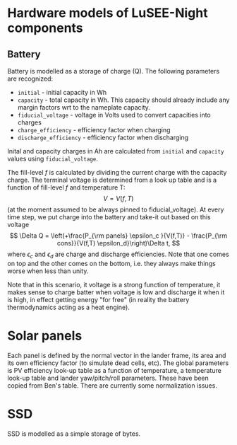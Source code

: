 # Hardware models of LuSEE-Night components

## Battery

Battery is modelled as a storage of charge (Q). The following parameters are recognized:
 * `initial` - initial capacity in Wh
 * `capacity` - total capacity in Wh. This capacity should already include any margin factors wrt to the nameplate capacity.
 * `fiducial_voltage` - voltage in Volts used to convert capacities into charges 
 * `charge_efficiency` - efficiency factor when charging
 * `discharge_efficiency` - efficiency factor when discharging

Inital and capacity charges in Ah are calculated from `initial` and `capacity` values using `fiducial_voltage`. 

The fill-level $f$ is calculated by dividing the current charge with the capacity charge. The terminal voltage is determined from a look up table and is a function of fill-level $f$ and temperature T:
$$
V = V(f,T)
$$
(at the moment assumed to be always pinned to fiducial_voltage).
At every time step, we put charge into the battery and take-it out based on this voltage
$$
\Delta Q = \left(+\frac{P_{\rm panels} \epsilon_c }{V(f,T)} - \frac{P_{\rm cons}}{V(f,T) \epsilon_d}\right)\Delta t,
$$
where $\epsilon_c$ and $\epsilon_d$ are charge and discharge efficiencies.  Note that one comes on top and the other comes on the bottom, i.e. they always make things worse when less than unity.

Note that in this scenario, it voltage is a strong function of temperature, it makes sense to charge batter when voltage is low and discharge it when it is high, in effect getting energy "for free" (in reality the battery thermodynamics acting as a heat engine).

# Solar panels

Each panel is defined by the normal vector in the lander frame, its area and its own efficiency factor (to simulate dead cells, etc). The global parameters is PV efficiency look-up table as a function of temperature, a temperature look-up table and lander yaw/pitch/roll parameters. These have been copied from Ben's table. There are currently some normalization issues.

# SSD

SSD is modelled as a simple storage of bytes. 



